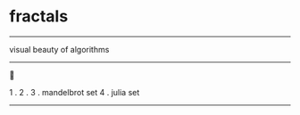 # fractals

---

 visual beauty of algorithms

---


:art:

1 .
2 . 
3 . mandelbrot set
4 . julia set


---
